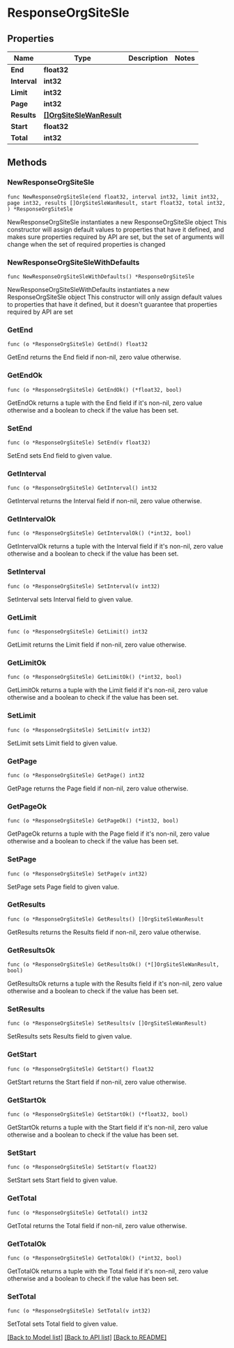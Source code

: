 # ResponseOrgSiteSle

## Properties

Name | Type | Description | Notes
------------ | ------------- | ------------- | -------------
**End** | **float32** |  | 
**Interval** | **int32** |  | 
**Limit** | **int32** |  | 
**Page** | **int32** |  | 
**Results** | [**[]OrgSiteSleWanResult**](OrgSiteSleWanResult.md) |  | 
**Start** | **float32** |  | 
**Total** | **int32** |  | 

## Methods

### NewResponseOrgSiteSle

`func NewResponseOrgSiteSle(end float32, interval int32, limit int32, page int32, results []OrgSiteSleWanResult, start float32, total int32, ) *ResponseOrgSiteSle`

NewResponseOrgSiteSle instantiates a new ResponseOrgSiteSle object
This constructor will assign default values to properties that have it defined,
and makes sure properties required by API are set, but the set of arguments
will change when the set of required properties is changed

### NewResponseOrgSiteSleWithDefaults

`func NewResponseOrgSiteSleWithDefaults() *ResponseOrgSiteSle`

NewResponseOrgSiteSleWithDefaults instantiates a new ResponseOrgSiteSle object
This constructor will only assign default values to properties that have it defined,
but it doesn't guarantee that properties required by API are set

### GetEnd

`func (o *ResponseOrgSiteSle) GetEnd() float32`

GetEnd returns the End field if non-nil, zero value otherwise.

### GetEndOk

`func (o *ResponseOrgSiteSle) GetEndOk() (*float32, bool)`

GetEndOk returns a tuple with the End field if it's non-nil, zero value otherwise
and a boolean to check if the value has been set.

### SetEnd

`func (o *ResponseOrgSiteSle) SetEnd(v float32)`

SetEnd sets End field to given value.


### GetInterval

`func (o *ResponseOrgSiteSle) GetInterval() int32`

GetInterval returns the Interval field if non-nil, zero value otherwise.

### GetIntervalOk

`func (o *ResponseOrgSiteSle) GetIntervalOk() (*int32, bool)`

GetIntervalOk returns a tuple with the Interval field if it's non-nil, zero value otherwise
and a boolean to check if the value has been set.

### SetInterval

`func (o *ResponseOrgSiteSle) SetInterval(v int32)`

SetInterval sets Interval field to given value.


### GetLimit

`func (o *ResponseOrgSiteSle) GetLimit() int32`

GetLimit returns the Limit field if non-nil, zero value otherwise.

### GetLimitOk

`func (o *ResponseOrgSiteSle) GetLimitOk() (*int32, bool)`

GetLimitOk returns a tuple with the Limit field if it's non-nil, zero value otherwise
and a boolean to check if the value has been set.

### SetLimit

`func (o *ResponseOrgSiteSle) SetLimit(v int32)`

SetLimit sets Limit field to given value.


### GetPage

`func (o *ResponseOrgSiteSle) GetPage() int32`

GetPage returns the Page field if non-nil, zero value otherwise.

### GetPageOk

`func (o *ResponseOrgSiteSle) GetPageOk() (*int32, bool)`

GetPageOk returns a tuple with the Page field if it's non-nil, zero value otherwise
and a boolean to check if the value has been set.

### SetPage

`func (o *ResponseOrgSiteSle) SetPage(v int32)`

SetPage sets Page field to given value.


### GetResults

`func (o *ResponseOrgSiteSle) GetResults() []OrgSiteSleWanResult`

GetResults returns the Results field if non-nil, zero value otherwise.

### GetResultsOk

`func (o *ResponseOrgSiteSle) GetResultsOk() (*[]OrgSiteSleWanResult, bool)`

GetResultsOk returns a tuple with the Results field if it's non-nil, zero value otherwise
and a boolean to check if the value has been set.

### SetResults

`func (o *ResponseOrgSiteSle) SetResults(v []OrgSiteSleWanResult)`

SetResults sets Results field to given value.


### GetStart

`func (o *ResponseOrgSiteSle) GetStart() float32`

GetStart returns the Start field if non-nil, zero value otherwise.

### GetStartOk

`func (o *ResponseOrgSiteSle) GetStartOk() (*float32, bool)`

GetStartOk returns a tuple with the Start field if it's non-nil, zero value otherwise
and a boolean to check if the value has been set.

### SetStart

`func (o *ResponseOrgSiteSle) SetStart(v float32)`

SetStart sets Start field to given value.


### GetTotal

`func (o *ResponseOrgSiteSle) GetTotal() int32`

GetTotal returns the Total field if non-nil, zero value otherwise.

### GetTotalOk

`func (o *ResponseOrgSiteSle) GetTotalOk() (*int32, bool)`

GetTotalOk returns a tuple with the Total field if it's non-nil, zero value otherwise
and a boolean to check if the value has been set.

### SetTotal

`func (o *ResponseOrgSiteSle) SetTotal(v int32)`

SetTotal sets Total field to given value.



[[Back to Model list]](../README.md#documentation-for-models) [[Back to API list]](../README.md#documentation-for-api-endpoints) [[Back to README]](../README.md)


